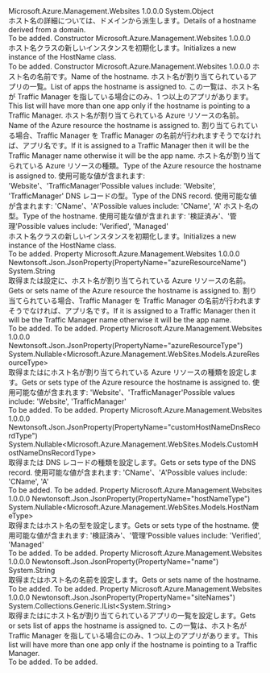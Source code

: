 <Type Name="HostName" FullName="Microsoft.Azure.Management.WebSites.Models.HostName">
  <TypeSignature Language="C#" Value="public class HostName" />
  <TypeSignature Language="ILAsm" Value=".class public auto ansi beforefieldinit HostName extends System.Object" />
  <TypeSignature Language="DocId" Value="T:Microsoft.Azure.Management.WebSites.Models.HostName" />
  <TypeSignature Language="VB.NET" Value="Public Class HostName" />
  <TypeSignature Language="F#" Value="type HostName = class" />
  <AssemblyInfo>
    <AssemblyName>Microsoft.Azure.Management.Websites</AssemblyName>
    <AssemblyVersion>1.0.0.0</AssemblyVersion>
  </AssemblyInfo>
  <Base>
    <BaseTypeName>System.Object</BaseTypeName>
  </Base>
  <Interfaces />
  <Docs>
    <summary>
            <span data-ttu-id="1652b-101">ホスト名の詳細については、ドメインから派生します。</span><span class="sxs-lookup"><span data-stu-id="1652b-101">Details of a hostname derived from a domain.</span></span>
            </summary>
    <remarks>To be added.</remarks>
  </Docs>
  <Members>
    <Member MemberName=".ctor">
      <MemberSignature Language="C#" Value="public HostName ();" />
      <MemberSignature Language="ILAsm" Value=".method public hidebysig specialname rtspecialname instance void .ctor() cil managed" />
      <MemberSignature Language="DocId" Value="M:Microsoft.Azure.Management.WebSites.Models.HostName.#ctor" />
      <MemberSignature Language="VB.NET" Value="Public Sub New ()" />
      <MemberType>Constructor</MemberType>
      <AssemblyInfo>
        <AssemblyName>Microsoft.Azure.Management.Websites</AssemblyName>
        <AssemblyVersion>1.0.0.0</AssemblyVersion>
      </AssemblyInfo>
      <Parameters />
      <Docs>
        <summary>
            <span data-ttu-id="1652b-102">ホスト名クラスの新しいインスタンスを初期化します。</span><span class="sxs-lookup"><span data-stu-id="1652b-102">Initializes a new instance of the HostName class.</span></span>
            </summary>
        <remarks>To be added.</remarks>
      </Docs>
    </Member>
    <Member MemberName=".ctor">
      <MemberSignature Language="C#" Value="public HostName (string name = null, System.Collections.Generic.IList&lt;string&gt; siteNames = null, string azureResourceName = null, Nullable&lt;Microsoft.Azure.Management.WebSites.Models.AzureResourceType&gt; azureResourceType = null, Nullable&lt;Microsoft.Azure.Management.WebSites.Models.CustomHostNameDnsRecordType&gt; customHostNameDnsRecordType = null, Nullable&lt;Microsoft.Azure.Management.WebSites.Models.HostNameType&gt; hostNameType = null);" />
      <MemberSignature Language="ILAsm" Value=".method public hidebysig specialname rtspecialname instance void .ctor(string name, class System.Collections.Generic.IList`1&lt;string&gt; siteNames, string azureResourceName, valuetype System.Nullable`1&lt;valuetype Microsoft.Azure.Management.WebSites.Models.AzureResourceType&gt; azureResourceType, valuetype System.Nullable`1&lt;valuetype Microsoft.Azure.Management.WebSites.Models.CustomHostNameDnsRecordType&gt; customHostNameDnsRecordType, valuetype System.Nullable`1&lt;valuetype Microsoft.Azure.Management.WebSites.Models.HostNameType&gt; hostNameType) cil managed" />
      <MemberSignature Language="DocId" Value="M:Microsoft.Azure.Management.WebSites.Models.HostName.#ctor(System.String,System.Collections.Generic.IList{System.String},System.String,System.Nullable{Microsoft.Azure.Management.WebSites.Models.AzureResourceType},System.Nullable{Microsoft.Azure.Management.WebSites.Models.CustomHostNameDnsRecordType},System.Nullable{Microsoft.Azure.Management.WebSites.Models.HostNameType})" />
      <MemberSignature Language="VB.NET" Value="Public Sub New (Optional name As String = null, Optional siteNames As IList(Of String) = null, Optional azureResourceName As String = null, Optional azureResourceType As Nullable(Of AzureResourceType) = null, Optional customHostNameDnsRecordType As Nullable(Of CustomHostNameDnsRecordType) = null, Optional hostNameType As Nullable(Of HostNameType) = null)" />
      <MemberSignature Language="F#" Value="new Microsoft.Azure.Management.WebSites.Models.HostName : string * System.Collections.Generic.IList&lt;string&gt; * string * Nullable&lt;Microsoft.Azure.Management.WebSites.Models.AzureResourceType&gt; * Nullable&lt;Microsoft.Azure.Management.WebSites.Models.CustomHostNameDnsRecordType&gt; * Nullable&lt;Microsoft.Azure.Management.WebSites.Models.HostNameType&gt; -&gt; Microsoft.Azure.Management.WebSites.Models.HostName" Usage="new Microsoft.Azure.Management.WebSites.Models.HostName (name, siteNames, azureResourceName, azureResourceType, customHostNameDnsRecordType, hostNameType)" />
      <MemberType>Constructor</MemberType>
      <AssemblyInfo>
        <AssemblyName>Microsoft.Azure.Management.Websites</AssemblyName>
        <AssemblyVersion>1.0.0.0</AssemblyVersion>
      </AssemblyInfo>
      <Parameters>
        <Parameter Name="name" Type="System.String" />
        <Parameter Name="siteNames" Type="System.Collections.Generic.IList&lt;System.String&gt;" />
        <Parameter Name="azureResourceName" Type="System.String" />
        <Parameter Name="azureResourceType" Type="System.Nullable&lt;Microsoft.Azure.Management.WebSites.Models.AzureResourceType&gt;" />
        <Parameter Name="customHostNameDnsRecordType" Type="System.Nullable&lt;Microsoft.Azure.Management.WebSites.Models.CustomHostNameDnsRecordType&gt;" />
        <Parameter Name="hostNameType" Type="System.Nullable&lt;Microsoft.Azure.Management.WebSites.Models.HostNameType&gt;" />
      </Parameters>
      <Docs>
        <param name="name"><span data-ttu-id="1652b-103">ホスト名の名前です。</span><span class="sxs-lookup"><span data-stu-id="1652b-103">Name of the hostname.</span></span></param>
        <param name="siteNames"><span data-ttu-id="1652b-104">ホスト名が割り当てられているアプリの一覧。</span><span class="sxs-lookup"><span data-stu-id="1652b-104">List of apps the hostname is assigned to.</span></span>
            <span data-ttu-id="1652b-105">この一覧は、ホスト名が Traffic Manager を指している場合にのみ、1 つ以上のアプリがあります。</span><span class="sxs-lookup"><span data-stu-id="1652b-105">This list will have more than one app only if the hostname is pointing to a Traffic Manager.</span></span></param>
        <param name="azureResourceName"><span data-ttu-id="1652b-106">ホスト名が割り当てられている Azure リソースの名前。</span><span class="sxs-lookup"><span data-stu-id="1652b-106">Name of the Azure resource the hostname is assigned to.</span></span> <span data-ttu-id="1652b-107">割り当てられている場合、Traffic Manager を Traffic Manager の名前が行われますそうでなければ、アプリ名です。</span><span class="sxs-lookup"><span data-stu-id="1652b-107">If it is assigned to a Traffic Manager then it will be the Traffic Manager name otherwise it will be the app name.</span></span></param>
        <param name="azureResourceType"><span data-ttu-id="1652b-108">ホスト名が割り当てられている Azure リソースの種類。</span><span class="sxs-lookup"><span data-stu-id="1652b-108">Type of the Azure resource the hostname is assigned to.</span></span> <span data-ttu-id="1652b-109">使用可能な値が含まれます: 'Website'、'TrafficManager'</span><span class="sxs-lookup"><span data-stu-id="1652b-109">Possible values include: 'Website', 'TrafficManager'</span></span></param>
        <param name="customHostNameDnsRecordType"><span data-ttu-id="1652b-110">DNS レコードの型。</span><span class="sxs-lookup"><span data-stu-id="1652b-110">Type of the DNS record.</span></span>
            <span data-ttu-id="1652b-111">使用可能な値が含まれます: 'CName'、'A'</span><span class="sxs-lookup"><span data-stu-id="1652b-111">Possible values include: 'CName', 'A'</span></span></param>
        <param name="hostNameType"><span data-ttu-id="1652b-112">ホスト名の型。</span><span class="sxs-lookup"><span data-stu-id="1652b-112">Type of the hostname.</span></span> <span data-ttu-id="1652b-113">使用可能な値が含まれます: '検証済み'、'管理'</span><span class="sxs-lookup"><span data-stu-id="1652b-113">Possible values include: 'Verified', 'Managed'</span></span></param>
        <summary>
            <span data-ttu-id="1652b-114">ホスト名クラスの新しいインスタンスを初期化します。</span><span class="sxs-lookup"><span data-stu-id="1652b-114">Initializes a new instance of the HostName class.</span></span>
            </summary>
        <remarks>To be added.</remarks>
      </Docs>
    </Member>
    <Member MemberName="AzureResourceName">
      <MemberSignature Language="C#" Value="public string AzureResourceName { get; set; }" />
      <MemberSignature Language="ILAsm" Value=".property instance string AzureResourceName" />
      <MemberSignature Language="DocId" Value="P:Microsoft.Azure.Management.WebSites.Models.HostName.AzureResourceName" />
      <MemberSignature Language="VB.NET" Value="Public Property AzureResourceName As String" />
      <MemberSignature Language="F#" Value="member this.AzureResourceName : string with get, set" Usage="Microsoft.Azure.Management.WebSites.Models.HostName.AzureResourceName" />
      <MemberType>Property</MemberType>
      <AssemblyInfo>
        <AssemblyName>Microsoft.Azure.Management.Websites</AssemblyName>
        <AssemblyVersion>1.0.0.0</AssemblyVersion>
      </AssemblyInfo>
      <Attributes>
        <Attribute>
          <AttributeName>Newtonsoft.Json.JsonProperty(PropertyName="azureResourceName")</AttributeName>
        </Attribute>
      </Attributes>
      <ReturnValue>
        <ReturnType>System.String</ReturnType>
      </ReturnValue>
      <Docs>
        <summary>
            <span data-ttu-id="1652b-115">取得または設定に、ホスト名が割り当てられている Azure リソースの名前。</span><span class="sxs-lookup"><span data-stu-id="1652b-115">Gets or sets name of the Azure resource the hostname is assigned to.</span></span> <span data-ttu-id="1652b-116">割り当てられている場合、Traffic Manager を Traffic Manager の名前が行われますそうでなければ、アプリ名です。</span><span class="sxs-lookup"><span data-stu-id="1652b-116">If it is assigned to a Traffic Manager then it will be the Traffic Manager name otherwise it will be the app name.</span></span>
            </summary>
        <value>To be added.</value>
        <remarks>To be added.</remarks>
      </Docs>
    </Member>
    <Member MemberName="AzureResourceType">
      <MemberSignature Language="C#" Value="public Nullable&lt;Microsoft.Azure.Management.WebSites.Models.AzureResourceType&gt; AzureResourceType { get; set; }" />
      <MemberSignature Language="ILAsm" Value=".property instance valuetype System.Nullable`1&lt;valuetype Microsoft.Azure.Management.WebSites.Models.AzureResourceType&gt; AzureResourceType" />
      <MemberSignature Language="DocId" Value="P:Microsoft.Azure.Management.WebSites.Models.HostName.AzureResourceType" />
      <MemberSignature Language="VB.NET" Value="Public Property AzureResourceType As Nullable(Of AzureResourceType)" />
      <MemberSignature Language="F#" Value="member this.AzureResourceType : Nullable&lt;Microsoft.Azure.Management.WebSites.Models.AzureResourceType&gt; with get, set" Usage="Microsoft.Azure.Management.WebSites.Models.HostName.AzureResourceType" />
      <MemberType>Property</MemberType>
      <AssemblyInfo>
        <AssemblyName>Microsoft.Azure.Management.Websites</AssemblyName>
        <AssemblyVersion>1.0.0.0</AssemblyVersion>
      </AssemblyInfo>
      <Attributes>
        <Attribute>
          <AttributeName>Newtonsoft.Json.JsonProperty(PropertyName="azureResourceType")</AttributeName>
        </Attribute>
      </Attributes>
      <ReturnValue>
        <ReturnType>System.Nullable&lt;Microsoft.Azure.Management.WebSites.Models.AzureResourceType&gt;</ReturnType>
      </ReturnValue>
      <Docs>
        <summary>
            <span data-ttu-id="1652b-117">取得またはにホスト名が割り当てられている Azure リソースの種類を設定します。</span><span class="sxs-lookup"><span data-stu-id="1652b-117">Gets or sets type of the Azure resource the hostname is assigned to.</span></span> <span data-ttu-id="1652b-118">使用可能な値が含まれます: 'Website'、'TrafficManager'</span><span class="sxs-lookup"><span data-stu-id="1652b-118">Possible values include: 'Website', 'TrafficManager'</span></span>
            </summary>
        <value>To be added.</value>
        <remarks>To be added.</remarks>
      </Docs>
    </Member>
    <Member MemberName="CustomHostNameDnsRecordType">
      <MemberSignature Language="C#" Value="public Nullable&lt;Microsoft.Azure.Management.WebSites.Models.CustomHostNameDnsRecordType&gt; CustomHostNameDnsRecordType { get; set; }" />
      <MemberSignature Language="ILAsm" Value=".property instance valuetype System.Nullable`1&lt;valuetype Microsoft.Azure.Management.WebSites.Models.CustomHostNameDnsRecordType&gt; CustomHostNameDnsRecordType" />
      <MemberSignature Language="DocId" Value="P:Microsoft.Azure.Management.WebSites.Models.HostName.CustomHostNameDnsRecordType" />
      <MemberSignature Language="VB.NET" Value="Public Property CustomHostNameDnsRecordType As Nullable(Of CustomHostNameDnsRecordType)" />
      <MemberSignature Language="F#" Value="member this.CustomHostNameDnsRecordType : Nullable&lt;Microsoft.Azure.Management.WebSites.Models.CustomHostNameDnsRecordType&gt; with get, set" Usage="Microsoft.Azure.Management.WebSites.Models.HostName.CustomHostNameDnsRecordType" />
      <MemberType>Property</MemberType>
      <AssemblyInfo>
        <AssemblyName>Microsoft.Azure.Management.Websites</AssemblyName>
        <AssemblyVersion>1.0.0.0</AssemblyVersion>
      </AssemblyInfo>
      <Attributes>
        <Attribute>
          <AttributeName>Newtonsoft.Json.JsonProperty(PropertyName="customHostNameDnsRecordType")</AttributeName>
        </Attribute>
      </Attributes>
      <ReturnValue>
        <ReturnType>System.Nullable&lt;Microsoft.Azure.Management.WebSites.Models.CustomHostNameDnsRecordType&gt;</ReturnType>
      </ReturnValue>
      <Docs>
        <summary>
            <span data-ttu-id="1652b-119">取得または DNS レコードの種類を設定します。</span><span class="sxs-lookup"><span data-stu-id="1652b-119">Gets or sets type of the DNS record.</span></span> <span data-ttu-id="1652b-120">使用可能な値が含まれます: 'CName'、'A'</span><span class="sxs-lookup"><span data-stu-id="1652b-120">Possible values include: 'CName', 'A'</span></span>
            </summary>
        <value>To be added.</value>
        <remarks>To be added.</remarks>
      </Docs>
    </Member>
    <Member MemberName="HostNameType">
      <MemberSignature Language="C#" Value="public Nullable&lt;Microsoft.Azure.Management.WebSites.Models.HostNameType&gt; HostNameType { get; set; }" />
      <MemberSignature Language="ILAsm" Value=".property instance valuetype System.Nullable`1&lt;valuetype Microsoft.Azure.Management.WebSites.Models.HostNameType&gt; HostNameType" />
      <MemberSignature Language="DocId" Value="P:Microsoft.Azure.Management.WebSites.Models.HostName.HostNameType" />
      <MemberSignature Language="VB.NET" Value="Public Property HostNameType As Nullable(Of HostNameType)" />
      <MemberSignature Language="F#" Value="member this.HostNameType : Nullable&lt;Microsoft.Azure.Management.WebSites.Models.HostNameType&gt; with get, set" Usage="Microsoft.Azure.Management.WebSites.Models.HostName.HostNameType" />
      <MemberType>Property</MemberType>
      <AssemblyInfo>
        <AssemblyName>Microsoft.Azure.Management.Websites</AssemblyName>
        <AssemblyVersion>1.0.0.0</AssemblyVersion>
      </AssemblyInfo>
      <Attributes>
        <Attribute>
          <AttributeName>Newtonsoft.Json.JsonProperty(PropertyName="hostNameType")</AttributeName>
        </Attribute>
      </Attributes>
      <ReturnValue>
        <ReturnType>System.Nullable&lt;Microsoft.Azure.Management.WebSites.Models.HostNameType&gt;</ReturnType>
      </ReturnValue>
      <Docs>
        <summary>
            <span data-ttu-id="1652b-121">取得またはホスト名の型を設定します。</span><span class="sxs-lookup"><span data-stu-id="1652b-121">Gets or sets type of the hostname.</span></span> <span data-ttu-id="1652b-122">使用可能な値が含まれます: '検証済み'、'管理'</span><span class="sxs-lookup"><span data-stu-id="1652b-122">Possible values include: 'Verified', 'Managed'</span></span>
            </summary>
        <value>To be added.</value>
        <remarks>To be added.</remarks>
      </Docs>
    </Member>
    <Member MemberName="Name">
      <MemberSignature Language="C#" Value="public string Name { get; set; }" />
      <MemberSignature Language="ILAsm" Value=".property instance string Name" />
      <MemberSignature Language="DocId" Value="P:Microsoft.Azure.Management.WebSites.Models.HostName.Name" />
      <MemberSignature Language="VB.NET" Value="Public Property Name As String" />
      <MemberSignature Language="F#" Value="member this.Name : string with get, set" Usage="Microsoft.Azure.Management.WebSites.Models.HostName.Name" />
      <MemberType>Property</MemberType>
      <AssemblyInfo>
        <AssemblyName>Microsoft.Azure.Management.Websites</AssemblyName>
        <AssemblyVersion>1.0.0.0</AssemblyVersion>
      </AssemblyInfo>
      <Attributes>
        <Attribute>
          <AttributeName>Newtonsoft.Json.JsonProperty(PropertyName="name")</AttributeName>
        </Attribute>
      </Attributes>
      <ReturnValue>
        <ReturnType>System.String</ReturnType>
      </ReturnValue>
      <Docs>
        <summary>
            <span data-ttu-id="1652b-123">取得またはホスト名の名前を設定します。</span><span class="sxs-lookup"><span data-stu-id="1652b-123">Gets or sets name of the hostname.</span></span>
            </summary>
        <value>To be added.</value>
        <remarks>To be added.</remarks>
      </Docs>
    </Member>
    <Member MemberName="SiteNames">
      <MemberSignature Language="C#" Value="public System.Collections.Generic.IList&lt;string&gt; SiteNames { get; set; }" />
      <MemberSignature Language="ILAsm" Value=".property instance class System.Collections.Generic.IList`1&lt;string&gt; SiteNames" />
      <MemberSignature Language="DocId" Value="P:Microsoft.Azure.Management.WebSites.Models.HostName.SiteNames" />
      <MemberSignature Language="VB.NET" Value="Public Property SiteNames As IList(Of String)" />
      <MemberSignature Language="F#" Value="member this.SiteNames : System.Collections.Generic.IList&lt;string&gt; with get, set" Usage="Microsoft.Azure.Management.WebSites.Models.HostName.SiteNames" />
      <MemberType>Property</MemberType>
      <AssemblyInfo>
        <AssemblyName>Microsoft.Azure.Management.Websites</AssemblyName>
        <AssemblyVersion>1.0.0.0</AssemblyVersion>
      </AssemblyInfo>
      <Attributes>
        <Attribute>
          <AttributeName>Newtonsoft.Json.JsonProperty(PropertyName="siteNames")</AttributeName>
        </Attribute>
      </Attributes>
      <ReturnValue>
        <ReturnType>System.Collections.Generic.IList&lt;System.String&gt;</ReturnType>
      </ReturnValue>
      <Docs>
        <summary>
            <span data-ttu-id="1652b-124">取得またはにホスト名が割り当てられているアプリの一覧を設定します。</span><span class="sxs-lookup"><span data-stu-id="1652b-124">Gets or sets list of apps the hostname is assigned to.</span></span> <span data-ttu-id="1652b-125">この一覧は、ホスト名が Traffic Manager を指している場合にのみ、1 つ以上のアプリがあります。</span><span class="sxs-lookup"><span data-stu-id="1652b-125">This list will have more than one app only if the hostname is pointing to a Traffic Manager.</span></span>
            </summary>
        <value>To be added.</value>
        <remarks>To be added.</remarks>
      </Docs>
    </Member>
  </Members>
</Type>